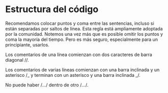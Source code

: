 # Estructura del código

Recomendamos colocar puntos y coma entre las sentencias, incluso si están separadas por saltos de línea. Esta regla está ampliamente adoptada por la comunidad. Notemos una vez más que es posible omitir los puntos y coma la mayoría del tiempo. Pero es más seguro, especialmente para un principiante, usarlos.

Los comentarios de una línea comienzan con dos caracteres de barra diagonal //.

Los comentarios de varias líneas comienzan con una barra inclinada y un asterisco /_ y terminan con un asterisco y una barra inclinada _/.

No puede haber /_..._/ dentro de otro /_..._/.
